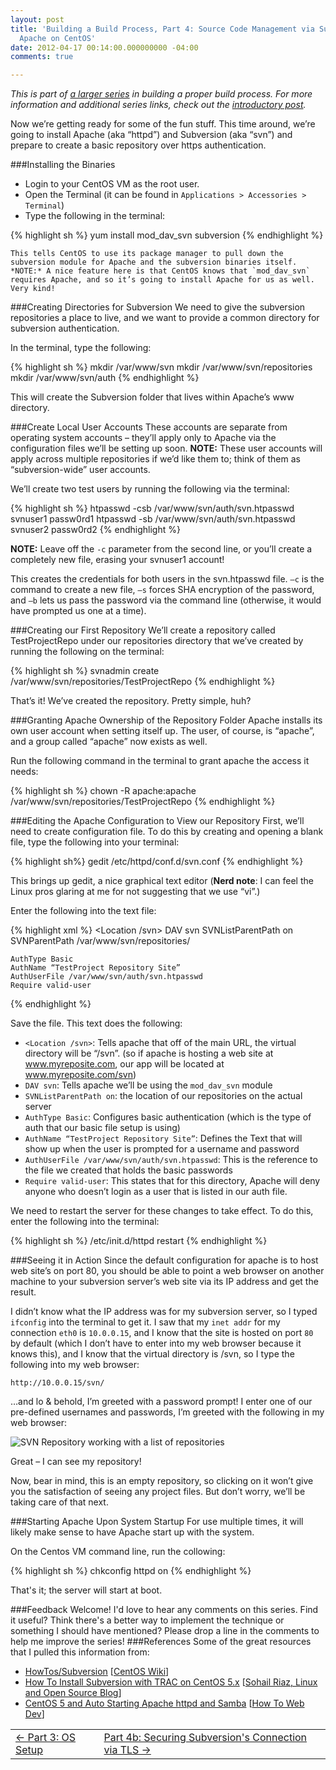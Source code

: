```yaml
---
layout: post
title: 'Building a Build Process, Part 4: Source Code Management via Subversion and
  Apache on CentOS'
date: 2012-04-17 00:14:00.000000000 -04:00
comments: true

---
```

*This is part of [a larger series](http://skwordpresstoghost.azurewebsites.net/search/label/building%20a%20build%20process) in building a proper build process. For more information and additional series links, check out the [introductory post](http://skwordpresstoghost.azurewebsites.net/?p=951).*  

Now we’re getting ready for some of the fun stuff. This time around, we’re going to install Apache (aka “httpd”) and Subversion (aka “svn”) and prepare to create a basic repository over https authentication.

###Installing the Binaries
* Login to your CentOS VM as the root user.
* Open the Terminal (it can be found in `Applications > Accessories > Terminal`)
* Type the following in the terminal: 

{% highlight sh %}
yum install mod_dav_svn subversion
{% endhighlight %}
    
	This tells CentOS to use its package manager to pull down the subversion module for Apache and the subversion binaries itself. *NOTE:* A nice feature here is that CentOS knows that `mod_dav_svn` requires Apache, and so it’s going to install Apache for us as well. Very kind!
    
###Creating Directories for Subversion
We need to give the subversion repositories a place to live, and we want to provide a common directory for subversion authentication.

In the terminal, type the following:

{% highlight sh %}
mkdir /var/www/svn
mkdir /var/www/svn/repositories
mkdir /var/www/svn/auth
{% endhighlight %}

This will create the Subversion folder that lives within Apache’s www directory.

###Create Local User Accounts
These accounts are separate from operating system accounts – they’ll apply only to Apache via the configuration files we’ll be setting up soon. **NOTE:** These user accounts will apply across multiple repositories if we’d like them to; think of them as “subversion-wide” user accounts.

We’ll create two test users by running the following via the terminal:

{% highlight sh %}
htpasswd -csb /var/www/svn/auth/svn.htpasswd svnuser1 passw0rd1
htpasswd -sb /var/www/svn/auth/svn.htpasswd svnuser2 passw0rd2
{% endhighlight %}

**NOTE:** Leave off the `-c` parameter from the second line, or you’ll create a completely new file, erasing your svnuser1 account!

This creates the credentials for both users in the svn.htpasswd file. `–c` is the command to create a new file, `–s` forces SHA encryption of the password, and `–b` lets us pass the password via the command line (otherwise, it would have prompted us one at a time).

###Creating our First Repository
We’ll create a repository called TestProjectRepo under our repositories directory that we’ve created by running the following on the terminal:

{% highlight sh %}
svnadmin create /var/www/svn/repositories/TestProjectRepo
{% endhighlight %}

That’s it! We’ve created the repository. Pretty simple, huh?

###Granting Apache Ownership of the Repository Folder
Apache installs its own user account when setting itself up. The user, of course, is “apache”, and a group called “apache” now exists as well.

Run the following command in the terminal to grant apache the access it needs:

{% highlight sh %}
chown -R apache:apache /var/www/svn/repositories/TestProjectRepo
{% endhighlight %}

###Editing the Apache Configuration to View our Repository
First, we’ll need to create configuration file. To do this by creating and opening a blank file, type the following into your terminal:

{% highlight sh%}
gedit /etc/httpd/conf.d/svn.conf
{% endhighlight %}
    
This brings up gedit, a nice graphical text editor (**Nerd note**: I can feel the Linux pros glaring at me for not suggesting that we use “vi”.) 

Enter the following into the text file:

{% highlight xml %}
<Location /svn>
    DAV svn
    SVNListParentPath on
    SVNParentPath /var/www/svn/repositories/

    AuthType Basic
    AuthName “TestProject Repository Site”
    AuthUserFile /var/www/svn/auth/svn.htpasswd
    Require valid-user
</Location>
{% endhighlight %}

Save the file. This text does the following:

* `<Location /svn>`: Tells apache that off of the main URL, the virtual directory will be “/svn”. (so if apache is hosting a web site at www.myreposite.com, our app will be located at www.myreposite.com/svn)
* `DAV svn`: Tells apache we’ll be using the `mod_dav_svn` module
* `SVNListParentPath on`: the location of our repositories on the actual server
* `AuthType Basic`: Configures basic authentication (which is the type of auth that our basic file setup is using)
* `AuthName “TestProject Repository Site”`: Defines the Text that will show up when the user is prompted for a username and password
* `AuthUserFile /var/www/svn/auth/svn.htpasswd`: This is the reference to the file we created that holds the basic passwords
* `Require valid-user`: This states that for this directory, Apache will deny anyone who doesn’t login as a user that is listed in our auth file.

We need to restart the server for these changes to take effect. To do this, enter the following into the terminal:

{% highlight sh %}
/etc/init.d/httpd restart
{% endhighlight %}

###Seeing it in Action
Since the default configuration for apache is to host web site’s on port 80, you should be able to point a web browser on another machine to your subversion server’s web site via its IP address and get the result.

I didn’t know what the IP address was for my subversion server, so I typed `ifconfig` into the terminal to get it. I saw that my `inet addr` for my connection `eth0` is `10.0.0.15`, and I know that the site is hosted on port `80` by default (which I don’t have to enter into my web browser because it knows this), and I know that the virtual directory is /svn, so I type the following into my web browser:

    http://10.0.0.15/svn/
…and lo &amp; behold, I’m greeted with a password prompt! I enter one of our pre-defined usernames and passwords, I’m greeted with the following in my web browser:

![SVN Repository working with a list of repositories]({{site.post-images}}/09-252520-252520SVN-252520on-252520Apache_thumb-25255B1-25255D.png)

Great – I can see my repository! 

Now, bear in mind, this is an empty repository, so clicking on it won’t give you the satisfaction of seeing any project files. But don’t worry, we’ll be taking care of that next.

###Starting Apache Upon System Startup
For use multiple times, it will likely make sense to have Apache start up with the system.

On the Centos VM command line, run the collowing:

{% highlight sh %}
chkconfig httpd on
{% endhighlight %}

That's it; the server will start at boot.

###Feedback Welcome!
I'd love to hear any comments on this series. Find it useful? Think there's a better way to implement the technique or something I should have mentioned? Please drop a line in the comments to help me improve the series!
###References
Some of the great resources that I pulled this information from:

* [HowTos/Subversion](http://wiki.centos.org/HowTos/Subversion) [[CentOS Wiki](wiki.centos.or)]
* [How To Install Subversion with TRAC on CentOS 5.x](http://www.sohailriaz.com/how-to-install-subversion-with-trac-on-centos-5-x/) [[Sohail Riaz, Linux and Open Source Blog](http://www.sohailriaz.com/)]
* [CentOS 5 and Auto Starting Apache httpd and Samba](http://www.howtowebdev.com/centos-5-and-auto-starting-apache-httpd-and-samba/) [[How To Web Dev](http://www.howtowebdev.com/)]

<table>
<tr>
<td><div align="left"><a href="http://skwordpresstoghost.azurewebsites.net/?p=641">&larr; Part 3: OS Setup</a></div></td>
<td><a href="http://skwordpresstoghost.azurewebsites.net/?p=601">Part 4b: Securing Subversion's Connection via TLS &rarr;</a></td>
</tr>
</table>
